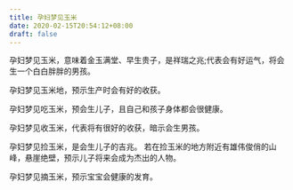 ```yaml
---
title: 孕妇梦见玉米
date: 2020-02-15T20:54:12+08:00
draft: false
---
```


孕妇梦见玉米，意味着金玉满堂、早生贵子，是祥瑞之兆;代表会有好运气，将会生一个白白胖胖的男孩。

孕妇梦见玉米地，预示生产时会有好的收获。

孕妇梦见吃玉米，预会生儿子，且自己和孩子身体都会很健康。

孕妇梦见收玉米，代表将有很好的收获，暗示会生男孩。

孕妇梦见捡玉米，是会生儿子的吉兆。
若在捡玉米的地方附近有雄伟俊俏的山峰，悬崖绝壁，预示儿子将来会成为杰出的人物。

孕妇梦见摘玉米，预示宝宝会健康的发育。
